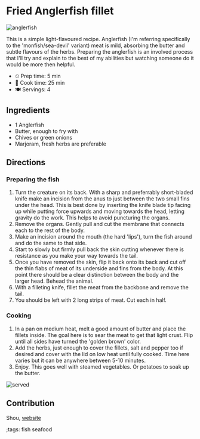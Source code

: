 # Fried Anglerfish fillet

![anglerfish](pix/fried-anglerfish-fillet-00.webp)

This is a simple light-flavoured recipe. Anglerfish (I'm referring specifically
to the 'monfish/sea-devil' variant) meat is mild, absorbing the butter and
subtle flavours of the herbs. Preparing the anglerfish is an involved process
that I'll try and explain to the best of my abilities but watching someone do it
would be more then helpful.

- ⏲ Prep time: 5 min
- 🍳 Cook time: 25 min
- 🍽 Servings: 4

## Ingredients

- 1 Anglerfish
- Butter, enough to fry with
- Chives or green onions
- Marjoram, fresh herbs are preferable

## Directions

### Preparing the fish

1. Turn the creature on its back. With a sharp and preferrably short-bladed knife make an incision from the anus to just between the two small fins under the head. This is best done by inserting the knife blade tip facing up while putting force upwards and moving towards the head, letting gravity do the work. This helps to avoid puncturing the organs.
2. Remove the organs. Gently pull and cut the membrane that connects each to the rest of the body.
3. Make an incision around the mouth (the hard 'lips'), turn the fish around and do the same to that side.
4. Start to slowly but firmly pull back the skin cutting whenever there is resistance as you make your way towards the tail.
5. Once you have removed the skin, flip it back onto its back and cut off the thin flabs of meat of its underside and fins from the body. At this point there should be a clear distinction between the body and the larger head. Behead the animal.
6. With a filleting knife, fillet the meat from the backbone and remove the tail.
7. You should be left with 2 long strips of meat. Cut each in half.

### Cooking

1. In a pan on medium heat, melt a good amount of butter and place the fillets inside. The goal here is to sear the meat to get that light crust. Flip until all sides have turned the 'golden brown' color.
2. Add the herbs, just enough to cover the fillets, salt and pepper too if desired and cover with the lid on low heat until fully cooked. Time here varies but it can be anywhere between 5-10 minutes.
3. Enjoy. This goes well with steamed vegetables. Or potatoes to soak up the butter.

![served](pix/fried-anglerfish-fillet-01.webp)

## Contribution

Shou, [website](https://shouganai.xyz)

;tags: fish seafood
